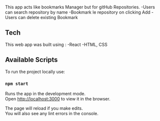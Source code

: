 This app acts like bookmarks Manager but for gitHub Repositories.
-Users can search repository by name
-Bookmark le repository on clicking Add
-Users can delete existing Bookmark

## Tech

This web app was built using :
-React 
-HTML, CSS

## Available Scripts

To run the project locally use:

### `npm start`

Runs the app in the development mode.<br>
Open [http://localhost:3000](http://localhost:3000) to view it in the browser.

The page will reload if you make edits.<br>
You will also see any lint errors in the console.



